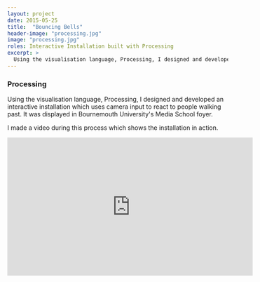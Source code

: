 ```yaml
---
layout: project
date: 2015-05-25
title:  "Bouncing Bells"
header-image: "processing.jpg"
image: "processing.jpg"
roles: Interactive Installation built with Processing
excerpt: >
  Using the visualisation language, Processing, I designed and developed an interactive installation which uses camera input to react to people walking past. It was displayed in Bournemouth University's Media School foyer.
---
```


### Processing
Using the visualisation language, Processing, I designed and developed an interactive installation which uses camera input to react to people walking past. It was displayed in Bournemouth University's Media School foyer.

I made a video during this process which shows the installation in action.

<div class="videoWrapper"><iframe width="560" height="315" src="https://www.youtube.com/embed/48m2eMgISPQ" frameborder="0" allowfullscreen></iframe></div>

